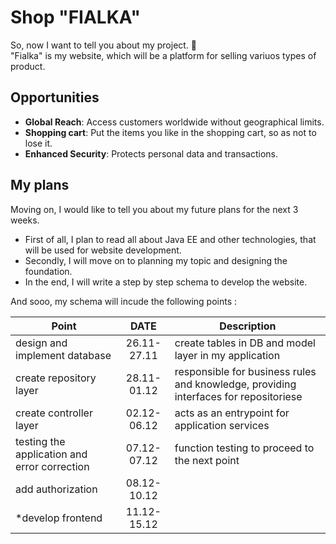 # Shop "FIALKA"
So, now I want to tell you about my project. 🎀\
"Fialka" is my website, which will be a platform for selling variuos types of product.

## Opportunities

- **Global Reach**: Access customers worldwide without geographical limits.
- **Shopping cart**: Put the items you like in the shopping cart, so as not to lose it.
- **Enhanced Security**: Protects personal data and transactions.
  
## My plans

Moving on, I would like to tell you about my future plans for the next 3 weeks.
- First of all, I plan to read all about Java EE and other technologies, that will be used for website development.
- Secondly, I will move on to planning my topic and designing the foundation.
- In the end, I will write a step by step schema to develop the website.

And sooo, my schema will incude the following points :

   
| Point | DATE | Description |
|----------------|:---------:|----------------|
| design and implement database | 26.11-27.11 | create tables in DB and model layer in my application |
| create repository layer | 28.11-01.12 | responsible for business rules and knowledge, providing interfaces for repositoriese |
| create controller layer | 02.12-06.12 | acts as an entrypoint for application services |
| testing the application and error correction | 07.12-07.12 | function testing to proceed to the next point |
| add authorization | 08.12-10.12 |  |
| *develop frontend | 11.12-15.12 | 
